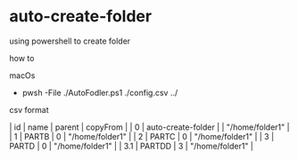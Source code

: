 # auto-create-folder
using powershell to create folder 


how to

macOs
- pwsh -File ./AutoFodler.ps1  ./config.csv  ../



csv format 

<!-- id	name	parent	copyFrom
0	auto-create-folder		
1	PART B	0	
2	PAT	0	
3	PATd	0	
3.1	Lkl	3	 -->
| id | name  | parent  | copyFrom |
|   0 | auto-create-folder |  |  "/home/folder1" |
| 1   | PARTB | 0 |  "/home/folder1" |
| 2   | PARTC | 0 |   "/home/folder1" |
| 3   | PARTD | 0 |   "/home/folder1" |
| 3.1   | PARTDD | 3 |   "/home/folder1" |


